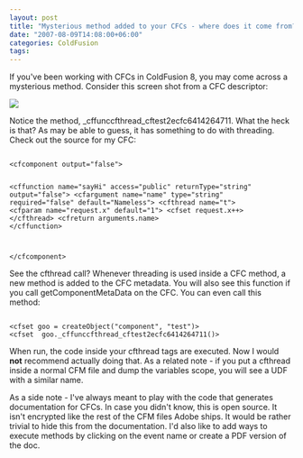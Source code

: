 ```yaml
---
layout: post
title: "Mysterious method added to your CFCs - where does it come from?"
date: "2007-08-09T14:08:00+06:00"
categories: ColdFusion 
tags: 
---
```


If you've been working with CFCs in ColdFusion 8, you may come across a mysterious method. Consider this screen shot from a CFC descriptor:

<img src="https://static.raymondcamden.com/images/Picture%2011.png">

Notice the method, _cffunccfthread_cftest2ecfc6414264711. What the heck is that? As may be able to guess, it has something to do with threading. Check out the source for my CFC:

<code>
&lt;cfcomponent output="false"&gt;

&lt;cffunction name="sayHi" access="public" returnType="string" output="false"&gt;
	&lt;cfargument name="name" type="string" required="false" default="Nameless"&gt;
	&lt;cfthread name="t"&gt;
	&lt;cfparam name="request.x" default="1"&gt;
	&lt;cfset request.x++&gt;
	&lt;/cfthread&gt;
	&lt;cfreturn arguments.name&gt;	
&lt;/cffunction&gt;

&lt;/cfcomponent&gt;
</code>

See the cfthread call? Whenever threading is used inside a CFC method, a new method is added to the CFC metadata. You will also see this function if you call getComponentMetaData on the CFC. You can even call this method:

<code>
&lt;cfset goo = createObject("component", "test")&gt;
&lt;cfset  goo._cffunccfthread_cftest2ecfc6414264711()&gt;
</code>

When run, the code inside your cfthread tags are executed. Now I would <b>not</b> recommend actually doing that. As a related note - if you put a cfthread inside a normal CFM file and dump the variables scope, you will see a UDF with a similar name.

As a side note - I've always meant to play with the code that generates documentation for CFCs. In case you didn't know, this is open source. It isn't encrypted like the rest of the CFM files Adobe ships. It would be rather trivial to hide this from the documentation. I'd also like to add ways to execute methods by clicking on the event name or create a PDF version of the doc.